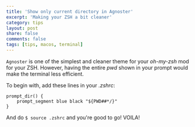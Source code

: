 ```yaml
---
title: 'Show only current directory in Agnoster'
excerpt: 'Making your ZSH a bit cleaner'
category: tips
layout: post
share: false
comments: false
tags: [tips, macos, terminal]
---
```


`Agnoster` is one of the simplest and cleaner theme for your *oh-my-zsh* mod for your ZSH. However, having the entire *pwd* shown in your prompt would make the terminal less efficient.

To begin with, add these lines in your *.zshrc*:

```
prompt_dir() {
    prompt_segment blue black "${PWD##*/}"
}
```

And do `$ source .zshrc` and you're good to go! VOILA!